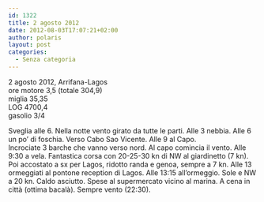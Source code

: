 ```yaml
---
id: 1322
title: 2 agosto 2012
date: 2012-08-03T17:07:21+02:00
author: polaris
layout: post
categories:
  - Senza categoria
---
```

2 agosto 2012, Arrifana-Lagos  
ore motore 3,5 (totale 304,9)  
miglia 35,35  
LOG 4700,4  
gasolio 3/4

Sveglia alle 6. Nella notte vento girato da tutte le parti. Alle 3 nebbia. Alle 6 un po&#8217; di foschia. Verso Cabo Sao Vicente. Alle 9 al Capo.  
Incrociate 3 barche che vanno verso nord. Al capo comincia il vento. Alle 9:30 a vela. Fantastica corsa con 20-25-30 kn di NW al giardinetto (7 kn).  
Poi accostato a sx per Lagos, ridotto randa e genoa, sempre a 7 kn. Alle 13 ormeggiati al pontone reception di Lagos. Alle 13:15 all&#8217;ormeggio. Sole e NW a 20 kn. Caldo asciutto. Spese al supermercato vicino al marina. A cena in città (ottima bacalà). Sempre vento (22:30).